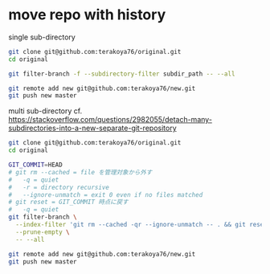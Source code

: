 # move repo with history

single sub-directory
```bash
git clone git@github.com:terakoya76/original.git
cd original

git filter-branch -f --subdirectory-filter subdir_path -- --all

git remote add new git@github.com:terakoya76/new.git
git push new master
```

multi sub-directory
cf. https://stackoverflow.com/questions/2982055/detach-many-subdirectories-into-a-new-separate-git-repository
```bash
git clone git@github.com:terakoya76/original.git
cd original

GIT_COMMIT=HEAD
# git rm --cached = file を管理対象から外す
#   -q = quiet
#   -r = directory recursive
#   --ignore-unmatch = exit 0 even if no files matched
# git reset = GIT_COMMIT 時点に戻す
#   -q = quiet
git filter-branch \
  --index-filter 'git rm --cached -qr --ignore-unmatch -- . && git reset -q $GIT_COMMIT -- subdir_path1 subdir_path2' \
  --prune-empty \
  -- --all

git remote add new git@github.com:terakoya76/new.git
git push new master
```

